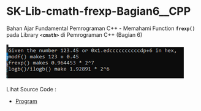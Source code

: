 # SK-Lib-cmath-frexp-Bagian6__CPP
Bahan Ajar Fundamental Pemrograman C++ - Memahami Function <code><b>frexp()</b></code> pada Library <code><b>&lt;cmath></b></code> di Pemrograman C++ (Bagian 6)<br><br>
<img src="https://github.com/RizkyKhapidsyah/SK-Lib-cmath-frexp-Bagian6__CPP/blob/master/SK-Lib-cmath-frexp-Bagian6__CPP/result/001.PNG"><br><br>
Lihat Source Code : <br>
- <a href="https://github.com/RizkyKhapidsyah/SK-Lib-cmath-frexp-Bagian6__CPP/blob/master/SK-Lib-cmath-frexp-Bagian6__CPP/Source.cpp">Program</a>
